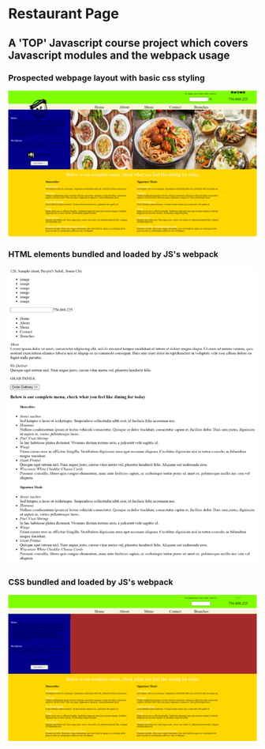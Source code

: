 # Restaurant Page

## A 'TOP' Javascript course project which covers Javascript modules and the webpack usage

### Prospected webpage layout with basic css styling
![alt text](project_screenshots/restaurant_page_basic_css.png)

### HTML elements bundled and loaded by JS's webpack
![alt text](project_screenshots/webpack_bundled_html_loading.png)

### CSS bundled and loaded by JS's webpack
![alt text](project_screenshots/webpack_bundled_css_loading.png)
